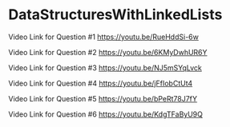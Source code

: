 # DataStructuresWithLinkedLists

Video Link for Question #1 https://youtu.be/RueHddSi-6w

Video Link for Question #2 https://youtu.be/6KMyDwhUR6Y

Video Link for Question #3 https://youtu.be/NJ5mSYqLvck

Video Link for Question #4 https://youtu.be/jFfIobCtUt4

Video Link for Question #5 https://youtu.be/bPeRt78J7fY

Video Link for Question #6 https://youtu.be/KdgTFaByU9Q

